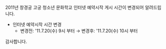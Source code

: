 2011년 창경궁 고궁 청소년 문화학교 인터넷 예약시작 게시 시간이 변경되어 알려드립니다.

- 인터넷 예약시작 시간 변경
  - 변경전: '11.7.20(수) 9시 부터 → 변경후: '11.7.20(수) 10시 부터

감사합니다.
